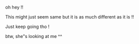 oh hey !! 

This might just seem same but it is as much different as it is !! 

Just keep going tho ! 

btw, she"s looking at me ^^
